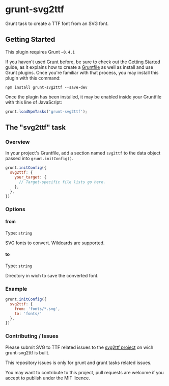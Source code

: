 # grunt-svg2ttf

Grunt task to create a TTF font from an SVG font.

## Getting Started
This plugin requires Grunt `~0.4.1`

If you haven't used [Grunt](http://gruntjs.com/) before, be sure to check out
 the [Getting Started](http://gruntjs.com/getting-started) guide, as it
 explains how to create a [Gruntfile](http://gruntjs.com/sample-gruntfile) as
 well as install and use Grunt plugins. Once you're familiar with that process,
 you may install this plugin with this command:

```shell
npm install grunt-svg2ttf --save-dev
```

Once the plugin has been installed, it may be enabled inside your Gruntfile
 with this line of JavaScript:

```js
grunt.loadNpmTasks('grunt-svg2ttf');
```

## The "svg2ttf" task

### Overview
In your project's Gruntfile, add a section named `svg2ttf` to the data
 object passed into `grunt.initConfig()`.

```js
grunt.initConfig({
  svg2ttf: {
    your_target: {
      // Target-specific file lists go here.
    },
  },
})
```

### Options

#### from
Type: `string`

SVG fonts to convert. Wildcards are supported.

#### to
Type: `string`

Directory in wich to save the converted font.

### Example

```js
grunt.initConfig({
  svg2ttf: {
    from: 'fonts/*.svg',
    to: 'fonts/'
  },
})
```

### Contributing / Issues

Please submit SVG to TTF related issues to the
 [svg2ttf project](https://github.com/fontello/svg2ttf)
 on wich grunt-svg2ttf is built.

This repository issues is only for grunt and grunt tasks related issues.

You may want to contribute to this project, pull requests are welcome if you
 accept to publish under the MIT licence.
